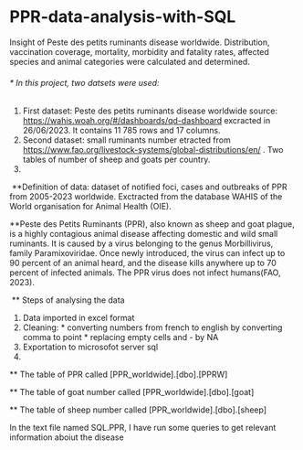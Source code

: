 # PPR-data-analysis-with-SQL
Insight of Peste des petits ruminants disease worldwide. Distribution, vaccination coverage,  mortality, morbidity and fatality rates, affected species and animal categories were calculated and determined.

###### * In this project, two datsets were used:
1. First dataset: Peste des petits ruminants disease worldwide
source: https://wahis.woah.org/#/dashboards/qd-dashboard  excracted in 26/06/2023. It contains  11 785 rows and 17 columns.
​
2. Second dataset: small ruminants number etracted from https://www.fao.org/livestock-systems/global-distributions/en/ . Two tables of number of sheep and goats per country.
3. 
​
**Definition of data: dataset of notified foci, cases and outbreaks of PPR from 2005-2023 worldwide. Exctracted from
 the database WAHIS of the World organisation for Animal Health (OIE).

**Peste des Petits Ruminants (PPR), also known as sheep and goat plague, is a highly contagious animal disease 
affecting domestic and wild small ruminants. It is caused by a virus belonging to the genus Morbillivirus,
 family Paramixoviridae. Once newly introduced, the virus can infect up to 90 percent of an animal heard, 
and the disease kills anywhere up to 70 percent of infected animals. The PPR virus does not infect humans(FAO, 2023).

​
** Steps of analysing the data
​
1) Data imported in excel format
2) Cleaning: * converting numbers from french to english by converting comma to point 
              * replacing empty cells and - by NA
2) Exportation to microsofot server sql
3) 
** The table of PPR called [PPR_worldwide].[dbo].[PPRW]
   
** The table of goat number called [PPR_worldwide].[dbo].[goat]

** The table of sheep number called [PPR_worldwide].[dbo].[sheep]

   In the text file named SQL.PPR, I have run some queries to get relevant information aboiut the disease 
